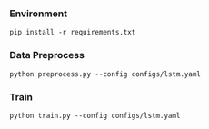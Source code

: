 ### Environment
```
pip install -r requirements.txt
```
### Data Preprocess
```
python preprocess.py --config configs/lstm.yaml
```
### Train
```
python train.py --config configs/lstm.yaml
```
